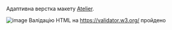Адаптивна верстка макету [Atelier](https://www.figma.com/file/2r9tVr0euwkHsgRK5CZanu/Atelier.-%2B-(Copy)?node-id=1%3A2&t=57KSNK0rdIgdqla6-0).

![image](https://user-images.githubusercontent.com/98190373/209582506-4a83602b-e08f-4f8f-a69a-bc139b5017e3.png)
Валідацію HTML на https://validator.w3.org/ пройдено
